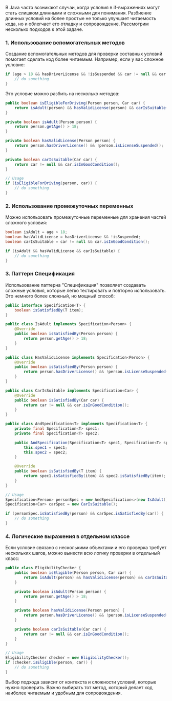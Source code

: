 В Java часто возникают случаи, когда условия в if-выражениях могут стать слишком длинными и сложными для понимания. Разбиение длинных условий на более простые не только улучшает читаемость кода, но и облегчает его отладку и сопровождение. Рассмотрим несколько подходов к этой задаче.

### 1. Использование вспомогательных методов

Создание вспомогательных методов для проверки составных условий помогает сделать код более читаемым. Например, если у вас сложное условие:

```java
if (age > 18 && hasDriverLicense && !isSuspended && car != null && car.isInGoodCondition()) {
    // do something
}
```

Это условие можно разбить на несколько методов:

```java
public boolean isEligibleForDriving(Person person, Car car) {
    return isAdult(person) && hasValidLicense(person) && carIsSuitable(car);
}

private boolean isAdult(Person person) {
    return person.getAge() > 18;
}

private boolean hasValidLicense(Person person) {
    return person.hasDriverLicense() && !person.isLicenseSuspended();
}

private boolean carIsSuitable(Car car) {
    return car != null && car.isInGoodCondition();
}

// Usage
if (isEligibleForDriving(person, car)) {
    // do something
}
```

### 2. Использование промежуточных переменных

Можно использовать промежуточные переменные для хранения частей сложного условия:

```java
boolean isAdult = age > 18;
boolean hasValidLicense = hasDriverLicense && !isSuspended;
boolean carIsSuitable = car != null && car.isInGoodCondition();

if (isAdult && hasValidLicense && carIsSuitable) {
    // do something
}
```

### 3. Паттерн Спецификация

Использование паттерна "Спецификация" позволяет создавать сложные условия, которые легко тестировать и повторно использовать. Это немного более сложный, но мощный способ:

```java
public interface Specification<T> {
    boolean isSatisfiedBy(T item);
}

public class IsAdult implements Specification<Person> {
    @Override
    public boolean isSatisfiedBy(Person person) {
        return person.getAge() > 18;
    }
}

public class HasValidLicense implements Specification<Person> {
    @Override
    public boolean isSatisfiedBy(Person person) {
        return person.hasDriverLicense() && !person.isLicenseSuspended();
    }
}

public class CarIsSuitable implements Specification<Car> {
    @Override
    public boolean isSatisfiedBy(Car car) {
        return car != null && car.isInGoodCondition();
    }
}

public class AndSpecification<T> implements Specification<T> {
    private final Specification<T> spec1;
    private final Specification<T> spec2;

    public AndSpecification(Specification<T> spec1, Specification<T> spec2) {
        this.spec1 = spec1;
        this.spec2 = spec2;
    }

    @Override
    public boolean isSatisfiedBy(T item) {
        return spec1.isSatisfiedBy(item) && spec2.isSatisfiedBy(item);
    }
}

// Usage
Specification<Person> personSpec = new AndSpecification<>(new IsAdult(), new HasValidLicense());
Specification<Car> carSpec = new CarIsSuitable();

if (personSpec.isSatisfiedBy(person) && carSpec.isSatisfiedBy(car)) {
    // do something
}
```

### 4. Логические выражения в отдельном классе

Если условие связано с несколькими объектами и его проверка требует нескольких шагов, можно вынести всю логику проверки в отдельный класс:

```java
public class EligibilityChecker {
    public boolean isEligible(Person person, Car car) {
        return isAdult(person) && hasValidLicense(person) && carIsSuitable(car);
    }

    private boolean isAdult(Person person) {
        return person.getAge() > 18;
    }

    private boolean hasValidLicense(Person person) {
        return person.hasDriverLicense() && !person.isLicenseSuspended();
    }

    private boolean carIsSuitable(Car car) {
        return car != null && car.isInGoodCondition();
    }
}

// Usage
EligibilityChecker checker = new EligibilityChecker();
if (checker.isEligible(person, car)) {
    // do something
}
```

Выбор подхода зависит от контекста и сложности условий, которые нужно проверить. Важно выбирать тот метод, который делает код наиболее читаемым и удобным для сопровождения.